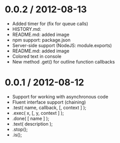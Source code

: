 # 0.0.2 / 2012-08-13

* Added timer for <test> (fix for queue calls)
* HISTORY.md:
* README.md: added image
* npm support: package.json
* Server-side support (NodeJS: module.exports)
* README.md: added image
* Colored text in console
* New method .get() for outline function callbacks

# 0.0.1 / 2012-08-12

* Support for working with asynchronous code
* Fluent interface support (chaining)
* .test( name, callback, [, context ] );
* .exec( x, [, y, context ] );
* .done( [ name ] );
* .text( description );
* .stop();
* .is();
